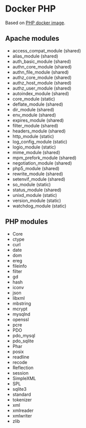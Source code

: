 # Docker PHP

Based on [PHP docker image](https://hub.docker.com/_/php/).

## Apache modules

* access_compat_module (shared)
* alias_module (shared)
* auth_basic_module (shared)
* authn_core_module (shared)
* authn_file_module (shared)
* authz_core_module (shared)
* authz_host_module (shared)
* authz_user_module (shared)
* autoindex_module (shared)
* core_module (static)
* deflate_module (shared)
* dir_module (shared)
* env_module (shared)
* expires_module (shared)
* filter_module (shared)
* headers_module (shared)
* http_module (static)
* log_config_module (static)
* logio_module (static)
* mime_module (shared)
* mpm_prefork_module (shared)
* negotiation_module (shared)
* php5_module (shared)
* rewrite_module (shared)
* setenvif_module (shared)
* so_module (static)
* status_module (shared)
* unixd_module (static)
* version_module (static)
* watchdog_module (static)

## PHP modules

* Core
* ctype
* curl
* date
* dom
* ereg
* fileinfo
* filter
* gd
* hash
* iconv
* json
* libxml
* mbstring
* mcrypt
* mysqlnd
* openssl
* pcre
* PDO
* pdo_mysql
* pdo_sqlite
* Phar
* posix
* readline
* recode
* Reflection
* session
* SimpleXML
* SPL
* sqlite3
* standard
* tokenizer
* xml
* xmlreader
* xmlwriter
* zlib


